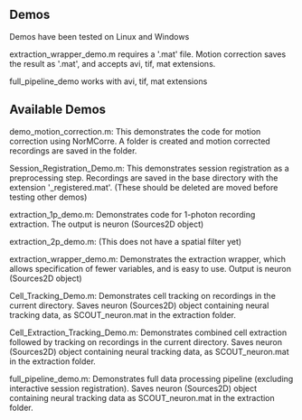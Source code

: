 ## Demos

Demos have been tested on Linux and Windows

extraction_wrapper_demo.m requires a '.mat' file. Motion correction saves
the result as '.mat', and accepts avi, tif, mat extensions. 

full_pipeline_demo works with avi, tif, mat extensions

## Available Demos

demo_motion_correction.m: This demonstrates the code for motion correction using NorMCorre. A folder is created and motion corrected recordings are saved in the folder. 

Session_Registration_Demo.m: This demonstrates session registration as a preprocessing step. Recordings are saved in the base directory with the extension '_registered.mat'. (These should be deleted are moved before testing other demos)

extraction_1p_demo.m: Demonstrates code for 1-photon recording extraction. The output is neuron (Sources2D object)

extraction_2p_demo.m: (This does not have a spatial filter yet)

extraction_wrapper_demo.m: Demonstrates the extraction wrapper, which allows specification of fewer variables, and is easy to use. Output is neuron (Sources2D object)


Cell_Tracking_Demo.m: Demonstrates cell tracking on recordings in the current directory. Saves neuron (Sources2D) object containing neural tracking data, as SCOUT_neuron.mat in the extraction folder.

Cell_Extraction_Tracking_Demo.m: Demonstrates combined cell extraction followed by tracking on recordings in the current directory. Saves neuron (Sources2D) object containing neural tracking data, as SCOUT_neuron.mat in the extraction folder.

full_pipeline_demo.m: Demonstrates full data processing pipeline (excluding interactive session registration). Saves neuron (Sources2D) object containing neural tracking data as SCOUT_neuron.mat in the extraction folder.





